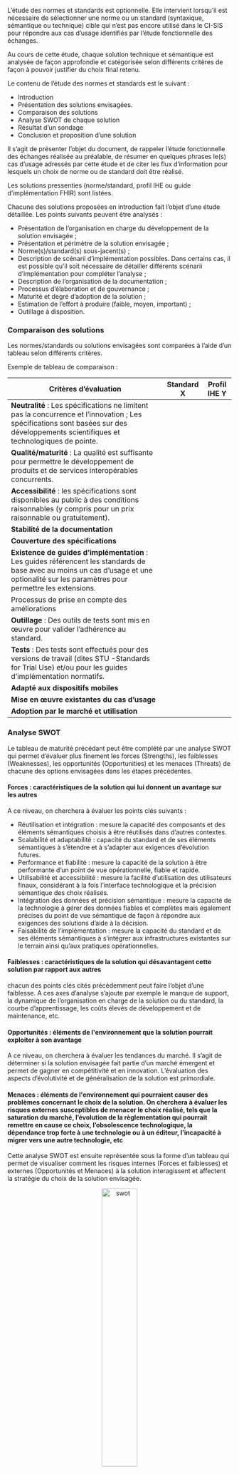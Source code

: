 <!-- Commentaire IGi - Il n’existe pas de document du CI-SIS décrivant la méthode à appliquer pour conduire l’étude de choix des normes/standards. Proposition d’un début de construction de ce type de document. A revoir sans doute par la suite. -->

L’étude des normes et standards est optionnelle. Elle intervient lorsqu’il est nécessaire de sélectionner une norme ou un standard (syntaxique, sémantique ou technique) cible qui n’est pas encore utilisé dans le CI-SIS pour répondre aux cas d’usage identifiés par l’étude fonctionnelle des échanges.

Au cours de cette étude, chaque solution technique et sémantique est analysée de façon approfondie et catégorisée selon différents critères de façon à pouvoir justifier du choix final retenu.

Le contenu de l’étude des normes et standards est le suivant :

<div>
    <ul>
        <li>Introduction</li>
        <li>Présentation des solutions envisagées. </li>
        <li>Comparaison des solutions</li>
        <li>Analyse SWOT de chaque solution</li>
        <li>Résultat d’un sondage</li>
        <li>Conclusion et proposition d’une solution</li>
    </ul>
</div>

Il s’agit de présenter l’objet du document, de rappeler l’étude fonctionnelle des échanges réalisée au préalable, de résumer en quelques phrases le(s) cas d’usage adressés par cette étude et de citer les flux d’information pour lesquels un choix de norme ou de standard doit être réalisé.

Les solutions pressenties (norme/standard, profil IHE ou guide d’implémentation FHIR) sont listées.

Chacune des solutions proposées en introduction fait l’objet d’une étude détaillée. Les points suivants peuvent être analysés :

<div>
    <ul>
        <li>Présentation de l’organisation en charge du développement de la solution envisagée ;</li>
        <li>Présentation et périmètre de la solution envisagée ;</li>
        <li>Norme(s)/standard(s) sous-jacent(s) ;</li>
        <li>Description de scénarii d’implémentation possibles. Dans certains cas, il est possible qu’il soit nécessaire de détailler différents scénarii d’implémentation pour compléter l’analyse ;</li>
        <li>Description de l’organisation de la documentation ;</li>
        <li>Processus d’élaboration et de gouvernance ;</li>
        <li>Maturité et degré d’adoption de la solution ;</li>
        <li>Estimation de l’effort à produire (faible, moyen, important) ;</li>
        <li>Outillage à disposition.</li>
    </ul>
</div>

### Comparaison des solutions

Les normes/standards ou solutions envisagées sont comparées à l’aide d’un tableau selon différents critères.

Exemple de tableau de comparaison :

| Critères d’évaluation | Standard X | Profil IHE Y |
| --- | --- | --- |
| **Neutralité** : Les spécifications ne limitent pas la concurrence et l’innovation ; Les spécifications sont basées sur des développements scientifiques et technologiques de pointe. |  |  |
| **Qualité/maturité** : La qualité est suffisante pour permettre le développement de produits et de services interopérables concurrents. |  |  |
| **Accessibilité** : les spécifications sont disponibles au public à des conditions raisonnables (y compris pour un prix raisonnable ou gratuitement). |  |  |
| **Stabilité de la documentation** |  |  |
| **Couverture des spécifications** |  |  |
| **Existence de guides d’implémentation** : Les guides référencent les standards de base  avec au moins un cas d’usage et une optionalité sur les paramètres pour permettre les extensions. |  |  |
| Processus de prise en compte des améliorations |  |  |
| **Outillage** : Des outils de tests sont mis en œuvre pour valider l’adhérence au standard. |  |  |
| **Tests** : Des tests sont effectués pour des versions de travail (dites STU -Standards for Trial Use) et/ou pour les guides d’implémentation normatifs. |  |  |
| **Adapté aux dispositifs mobiles** |  |  |
| **Mise en œuvre existantes du cas d’usage** |  |  |
| **Adoption par le marché et utilisation**  |  |  |

### Analyse SWOT

Le tableau de maturité précédant peut être complété par une analyse SWOT qui permet d’évaluer plus finement les forces (Strengths), les faiblesses (Weaknesses), les opportunités (Opportunities) et les menaces (Threats) de chacune des options envisagées dans les étapes précédentes.

#### Forces : caractéristiques de la solution qui lui donnent un avantage sur les autres

A ce niveau, on cherchera à évaluer les points clés suivants :

<div>
    <ul>
        <li>Réutilisation et intégration : mesure la capacité des composants et des éléments sémantiques choisis à être réutilisés dans d’autres contextes.</li>
        <li>Scalabilité et adaptabilité : capacité du standard et de ses éléments sémantiques à s’étendre et à s’adapter aux exigences d’évolution futures.</li>
        <li>Performance et fiabilité : mesure la capacité de la solution à être performante d’un point de vue opérationnelle, fiable et rapide.</li>
        <li>Utilisabilité et accessibilité : mesure la facilité d’utilisation des utilisateurs finaux, considérant à la fois l’interface technologique et la précision sémantique des choix réalisés.</li>
        <li>Intégration des données et précision sémantique : mesure la capacité de la technologie à gérer des données fiables et complètes mais également précises du point de vue sémantique de façon à répondre aux exigences des solutions d’aide à la décision.</li>
        <li>Faisabilité de l’implémentation : mesure la capacité du standard et de ses éléments sémantiques à s’intégrer aux infrastructures existantes sur le terrain ainsi qu’aux pratiques opérationnelles.</li>
    </ul>
</div>

#### Faiblesses : caractéristiques de la solution qui désavantagent cette solution par rapport aux autres

chacun des points clés cités précédemment peut faire l’objet d’une faiblesse. A ces axes d’analyse s’ajoute par exemple le manque de support, la dynamique de l’organisation en charge de la solution ou du standard, la courbe d’apprentissage, les coûts élevés de développement et de maintenance, etc.

#### Opportunités : éléments de l'environnement que la solution pourrait exploiter à son avantage

A ce niveau, on cherchera à évaluer les tendances du marché. Il s’agit de déterminer si la solution envisagée fait partie d’un marché émergent et permet de gagner en compétitivité et en innovation. L’évaluation des aspects d’évolutivité et de généralisation de la solution est primordiale.

#### Menaces : éléments de l'environnement qui pourraient causer des problèmes concernant le choix de la solution. On cherchera à évaluer les risques externes susceptibles de menacer le choix réalisé, tels que la saturation du marché, l’évolution de la règlementation qui pourrait remettre en cause ce choix, l’obsolescence technologique, la dépendance trop forte à une technologie ou à un éditeur, l’incapacité à migrer vers une autre technologie, etc

Cette analyse SWOT est ensuite représentée sous la forme d’un tableau qui permet de visualiser comment les risques internes (Forces et faiblesses) et externes (Opportunités et Menaces) à la solution interagissent et affectent la stratégie du choix de la solution envisagée.

<div class="figure" style='text-align: center;'>
    <img src="swot.png" alt="swot" title="Matrice SWOT" style="width:40%;">
    <figcaption><b>Matrice SWOT</b></figcaption>
</div>

<table style="border-collapse:collapse;border:none;">
    <tbody>
        <tr>
            <td style="width: 226.55pt;border: 1pt solid windowtext;padding: 0cm 5.4pt;vertical-align: top;">
                <p style='margin-top:0cm;margin-right:0cm;margin-bottom:10.0pt;margin-left:0cm;text-align:left;line-height:115%;font-size:13px;font-family:"Aptos",sans-serif;'><span style="color:#404040;font-style:italic;"><span style="color:windowtext;">S</span></span><span style="color:#404040;font-style:italic;">trenghs</span></p>
            </td>
            <td style="width: 226.55pt;border-top: 1pt solid windowtext;border-right: 1pt solid windowtext;border-bottom: 1pt solid windowtext;border-image: initial;border-left: none;padding: 0cm 5.4pt;vertical-align: top;">
                <p style='margin-top:0cm;margin-right:0cm;margin-bottom:10.0pt;margin-left:0cm;text-align:left;line-height:115%;font-size:13px;font-family:"Aptos",sans-serif;'><em><span style="color:black;">Weaknesses</span></em></p>
            </td>
        </tr>
        <tr>
            <td style="width: 226.55pt;border-right: 1pt solid windowtext;border-bottom: 1pt solid windowtext;border-left: 1pt solid windowtext;border-image: initial;border-top: none;padding: 0cm 5.4pt;vertical-align: top;">
                <p style='margin-top:0cm;margin-right:0cm;margin-bottom:10.0pt;margin-left:0cm;text-align:left;line-height:115%;font-size:13px;font-family:"Aptos",sans-serif;'><span style="color:#404040;font-style:italic;"><strong>Identification des avantages</strong></span><span style="color:#404040;font-style:italic;">&nbsp;: quels sont les b&eacute;n&eacute;fices et les avantages comp&eacute;titifs de la solution (cf crit&egrave;res cit&eacute;s pr&eacute;c&eacute;demment pour les Forces) ?</span></p>
                <p style='margin-top:0cm;margin-right:0cm;margin-bottom:10.0pt;margin-left:0cm;text-align:left;line-height:115%;font-size:13px;font-family:"Aptos",sans-serif;'><span style="color:#404040;font-style:italic;"><strong>Evaluer les succ&egrave;s d&rsquo;impl&eacute;mentation pass&eacute;s de la solution</strong></span></p>
                <p style='margin-top:0cm;margin-right:0cm;margin-bottom:10.0pt;margin-left:0cm;text-align:left;line-height:115%;font-size:13px;font-family:"Aptos",sans-serif;'><span style="color:#404040;font-style:italic;"><strong>Acc&egrave;s au support et &agrave; l&rsquo;expertise</strong></span><span style="color:#404040;font-style:italic;">&nbsp;: avons-nous au niveau national la capacit&eacute; &agrave; supporter les &eacute;diteurs et &agrave; apporter de l&rsquo;expertise concernant la solution ?</span></p>
                <p style='margin-top:0cm;margin-right:0cm;margin-bottom:10.0pt;margin-left:0cm;text-align:left;line-height:115%;font-size:13px;font-family:"Aptos",sans-serif;'><span style="color:#404040;font-style:italic;"><strong>Evaluer la disponibilit&eacute; des ressources</strong></span><span style="color:#404040;font-style:italic;">&nbsp;: ressources financi&egrave;res, humaines ou mat&eacute;rielles sur lesquelles il est possible de s&rsquo;appuyer.</span></p>
                <p style='margin-top:0cm;margin-right:0cm;margin-bottom:10.0pt;margin-left:0cm;text-align:left;line-height:115%;font-size:13px;font-family:"Aptos",sans-serif;'><span style="color:#404040;font-style:italic;"><strong>Evaluer le degr&eacute; d&rsquo;adoption</strong></span><span style="color:#404040;font-style:italic;">&nbsp;: l&rsquo;&eacute;cosyst&egrave;me a-t-il d&eacute;j&agrave; connaissance de la solution envisag&eacute;e et l&rsquo;a-t-il d&eacute;j&agrave; adopt&eacute;e en partie ?</span></p>
                <p style='margin-top:0cm;margin-right:0cm;margin-bottom:10.0pt;margin-left:0cm;text-align:left;line-height:115%;font-size:13px;font-family:"Aptos",sans-serif;'><span style="color:#404040;font-style:italic;"><strong>Passer en revue les outils et les ressources disponibles</strong></span><span style="color:#404040;font-style:italic;">&nbsp;: existence de guides d&rsquo;impl&eacute;mentation, outils de tests disponibles.</span></p>
            </td>
            <td style="width: 226.55pt;border-top: none;border-left: none;border-bottom: 1pt solid windowtext;border-right: 1pt solid windowtext;padding: 0cm 5.4pt;vertical-align: top;">
                <p style='margin-top:0cm;margin-right:0cm;margin-bottom:10.0pt;margin-left:0cm;text-align:left;line-height:115%;font-size:13px;font-family:"Aptos",sans-serif;'><span style="color:#404040;font-style:italic;"><strong><span style="color:windowtext;">Evaluer les limitations de la solution envisag&eacute;e</span></strong></span><span style="color:#404040;font-style:italic;"><span style="color:windowtext;">&nbsp;: tous les aspects &eacute;valu&eacute;s lors de l&rsquo;analyse des forces peuvent faire l&rsquo;objet d&rsquo;une faiblesse</span></span></p>
                <p style='margin-top:0cm;margin-right:0cm;margin-bottom:10.0pt;margin-left:0cm;text-align:left;line-height:115%;font-size:13px;font-family:"Aptos",sans-serif;'><span style="color:#404040;font-style:italic;"><strong><span style="color:windowtext;">Analyser les retours d&rsquo;exp&eacute;rience pass&eacute;s</span></strong></span><span style="color:#404040;font-style:italic;"><span style="color:windowtext;">&nbsp;: quels sont les retours d&rsquo;exp&eacute;rience d&rsquo;une impl&eacute;mentation pass&eacute;e au niveau international ?</span></span></p>
                <p style='margin-top:0cm;margin-right:0cm;margin-bottom:10.0pt;margin-left:0cm;text-align:left;line-height:115%;font-size:13px;font-family:"Aptos",sans-serif;'><span style="color:#404040;font-style:italic;"><strong><span style="color:windowtext;">Acc&egrave;s aux ressources</span></strong></span><span style="color:#404040;font-style:italic;"><span style="color:windowtext;">&nbsp;: les ressources (financi&egrave;res, mat&eacute;rielles, en expertise) sont-elles suffisantes ?</span></span></p>
                <p style='margin-top:0cm;margin-right:0cm;margin-bottom:10.0pt;margin-left:0cm;text-align:left;line-height:115%;font-size:13px;font-family:"Aptos",sans-serif;'><span style="color:#404040;font-style:italic;"><strong><span style="color:windowtext;">Impact des faiblesses</span></strong></span><span style="color:#404040;font-style:italic;"><span style="color:windowtext;">&nbsp;: quel est l&rsquo;impact des faiblesses de la solution sur la capacit&eacute; &agrave; atteindre les objectifs poursuivis ?</span></span></p>
                <p style='margin-top:0cm;margin-right:0cm;margin-bottom:10.0pt;margin-left:0cm;text-align:left;line-height:115%;font-size:13px;font-family:"Aptos",sans-serif;'><span style="color:#404040;font-style:italic;"><strong><span style="color:windowtext;">Outils et ressources disponibles</span></strong></span></p>
            </td>
        </tr>
        <tr>
            <td style="width: 226.55pt;border-right: 1pt solid windowtext;border-bottom: 1pt solid windowtext;border-left: 1pt solid windowtext;border-image: initial;border-top: none;padding: 0cm 5.4pt;vertical-align: top;">
                <p style='margin-top:0cm;margin-right:0cm;margin-bottom:10.0pt;margin-left:0cm;text-align:left;line-height:115%;font-size:13px;font-family:"Aptos",sans-serif;'><em><span style="color:black;">Opportunities</span></em></p>
            </td>
            <td style="width: 226.55pt;border-top: none;border-left: none;border-bottom: 1pt solid windowtext;border-right: 1pt solid windowtext;padding: 0cm 5.4pt;vertical-align: top;">
                <p style='margin-top:0cm;margin-right:0cm;margin-bottom:10.0pt;margin-left:0cm;text-align:left;line-height:115%;font-size:13px;font-family:"Aptos",sans-serif;'><em><span style="color:black;">Threats</span></em></p>
            </td>
        </tr>
        <tr>
            <td style="width: 226.55pt;border-right: 1pt solid windowtext;border-bottom: 1pt solid windowtext;border-left: 1pt solid windowtext;border-image: initial;border-top: none;padding: 0cm 5.4pt;vertical-align: top;">
                <p style='margin-top:0cm;margin-right:0cm;margin-bottom:10.0pt;margin-left:0cm;text-align:left;line-height:115%;font-size:13px;font-family:"Aptos",sans-serif;'><span style="color:#404040;font-style:italic;"><strong><span style="color:windowtext;">Exploration des capacit&eacute;s de la solution&nbsp;</span></strong></span><span style="color:#404040;font-style:italic;"><span style="color:windowtext;">: quelles capacit&eacute;s sp&eacute;cifiques &agrave; la solution peuvent r&eacute;pondre aux objectifs poursuivis&nbsp;?</span></span></p>
                <p style='margin-top:0cm;margin-right:0cm;margin-bottom:10.0pt;margin-left:0cm;text-align:left;line-height:115%;font-size:13px;font-family:"Aptos",sans-serif;'><span style="color:#404040;font-style:italic;"><strong><span style="color:windowtext;">Identifier les tendances du march&eacute;</span></strong></span><span style="color:#404040;font-style:italic;"><span style="color:windowtext;">&nbsp;</span></span></p>
                <p style='margin-top:0cm;margin-right:0cm;margin-bottom:10.0pt;margin-left:0cm;text-align:left;line-height:115%;font-size:13px;font-family:"Aptos",sans-serif;'><span style="color:#404040;font-style:italic;"><strong><span style="color:windowtext;">Evaluer les possibilit&eacute;s de collaboration</span></strong></span><span style="color:#404040;font-style:italic;"><span style="color:windowtext;">&nbsp;: collaboration et partenariats qui pourraient aider &agrave; l&rsquo;impl&eacute;mentation de la solution choisie</span></span></p>
                <p style='margin-top:0cm;margin-right:0cm;margin-bottom:10.0pt;margin-left:0cm;text-align:left;line-height:115%;font-size:13px;font-family:"Aptos",sans-serif;'><span style="color:#404040;font-style:italic;"><strong><span style="color:windowtext;">Analyser le contexte r&eacute;glementaire</span></strong></span><span style="color:#404040;font-style:italic;"><span style="color:windowtext;">&nbsp;: le contexte r&eacute;glementaire est-il favorable au choix de la solution envisag&eacute;e ?</span></span></p>
                <p style='margin-top:0cm;margin-right:0cm;margin-bottom:10.0pt;margin-left:0cm;text-align:left;line-height:115%;font-size:13px;font-family:"Aptos",sans-serif;'><span style="color:#404040;font-style:italic;"><strong><span style="color:windowtext;">Evaluer l&rsquo;aspect financier</span></strong></span><span style="color:#404040;font-style:italic;"><span style="color:windowtext;">&nbsp;: quelles possibilit&eacute;s de budget (interne ou externe) pour supporter l&rsquo;initiative ?</span></span></p>
                <p style='margin-top:0cm;margin-right:0cm;margin-bottom:10.0pt;margin-left:0cm;text-align:left;line-height:115%;font-size:13px;font-family:"Aptos",sans-serif;'><span style="color:#404040;font-style:italic;"><span style="color:windowtext;font-style:normal;">&nbsp;</span></span></p>
            </td>
            <td style="width: 226.55pt;border-top: none;border-left: none;border-bottom: 1pt solid windowtext;border-right: 1pt solid windowtext;padding: 0cm 5.4pt;vertical-align: top;">
                <p style='margin-top:0cm;margin-right:0cm;margin-bottom:10.0pt;margin-left:0cm;text-align:left;line-height:115%;font-size:13px;font-family:"Aptos",sans-serif;'><span style="color:#404040;font-style:italic;"><strong><span style="color:windowtext;">Evaluer les risques et les d&eacute;fis</span></strong></span></p>
                <p style='margin-top:0cm;margin-right:0cm;margin-bottom:10.0pt;margin-left:0cm;text-align:left;line-height:115%;font-size:13px;font-family:"Aptos",sans-serif;'><span style="color:#404040;font-style:italic;"><strong><span style="color:windowtext;">Evaluer l&rsquo;obsolescence de la solution</span></strong></span><span style="color:#404040;font-style:italic;"><span style="color:windowtext;">&nbsp;: n&eacute;cessite d&rsquo;anticiper les strat&eacute;gies de maintenance des normes/standards et des solutions d&eacute;velopp&eacute;es par les organisations en charge de ces sp&eacute;cifications.</span></span></p>
                <p style='margin-top:0cm;margin-right:0cm;margin-bottom:10.0pt;margin-left:0cm;text-align:left;line-height:115%;font-size:13px;font-family:"Aptos",sans-serif;'><span style="color:#404040;font-style:italic;"><strong><span style="color:windowtext;">Impact r&eacute;glementaire</span></strong></span><span style="color:#404040;font-style:italic;"><span style="color:windowtext;">&nbsp;: n&eacute;cessite de conna&icirc;tre la r&eacute;glementation en vigueur et d&rsquo;anticiper les &eacute;volutions.</span></span></p>
                <p style='margin-top:0cm;margin-right:0cm;margin-bottom:10.0pt;margin-left:0cm;text-align:left;line-height:115%;font-size:13px;font-family:"Aptos",sans-serif;'><span style="color:#404040;font-style:italic;"><strong><span style="color:windowtext;">Evaluer les co&ucirc;ts de d&eacute;veloppement, de maintenance et de ressources</span></strong></span></p>
                <p style='margin-top:0cm;margin-right:0cm;margin-bottom:10.0pt;margin-left:0cm;text-align:left;line-height:115%;font-size:13px;font-family:"Aptos",sans-serif;'><span style="color:#404040;font-style:italic;"><strong><span style="color:windowtext;">Evaluer les d&eacute;lais potentiels de mise en &oelig;uvre</span></strong></span><span style="color:#404040;font-style:italic;"><span style="color:windowtext;">&nbsp;: quels facteurs pourraient retarder l&rsquo;adoption et l&rsquo;impl&eacute;mentation de la solution ?</span></span></p>
                <p style='margin-top:0cm;margin-right:0cm;margin-bottom:10.0pt;margin-left:0cm;text-align:left;line-height:115%;font-size:13px;font-family:"Aptos",sans-serif;'><span style="color:#404040;font-style:italic;"><strong><span style="color:windowtext;">Evaluer le degr&eacute; d&rsquo;acceptation</span></strong></span><span style="color:#404040;font-style:italic;"><span style="color:windowtext;">&nbsp;par l&rsquo;&eacute;cosyst&egrave;me</span></span></p>
                <p style='margin-top:0cm;margin-right:0cm;margin-bottom:10.0pt;margin-left:0cm;text-align:left;line-height:115%;font-size:13px;font-family:"Aptos",sans-serif;'><span style="color:#404040;font-style:italic;"><strong><span style="color:windowtext;">Evaluer les co&ucirc;ts additionnels de licence</span></strong></span><span style="color:#404040;font-style:italic;"><span style="color:windowtext;">&nbsp;: la solution choisie n&eacute;cessite t&rsquo;elle des co&ucirc;ts additionnels de souscription ou de licence (notamment pour les aspects s&eacute;mantiques) ?</span></span></p>
                <p style='margin-top:0cm;margin-right:0cm;margin-bottom:10.0pt;margin-left:0cm;text-align:left;line-height:115%;font-size:13px;font-family:"Aptos",sans-serif;'><span style="color:#404040;font-style:italic;"><strong><span style="color:windowtext;">Evaluer la fin de la maintenance de la solution par l&rsquo;organisation qui la porte</span></strong></span><span style="color:#404040;font-style:italic;"><span style="color:windowtext;">&nbsp;: durabilit&eacute; &agrave; long terme de la solution et quelles sont les trajectoires pr&eacute;vues en cas de fin de maintenance ?</span></span></p>
            </td>
        </tr>
    </tbody>
</table>

### RESULTAT DE SONDAGE

Dans certains cas, il peut être envisagé de réaliser un sondage préalable auprès d’un groupe restreint préalable à la phase de concertation publique. Dans ce cas, les résultats de ce sondage sont consignés au niveau de ce chapitre.

### CONCLUSION ET PROPOSITION D’UNE SOLUTION

Justification de la solution (norme/standard, profil IHE, guide d’implémentation FHIR, etc.)
Mise en concertation publique de l’étude des normes et standards.